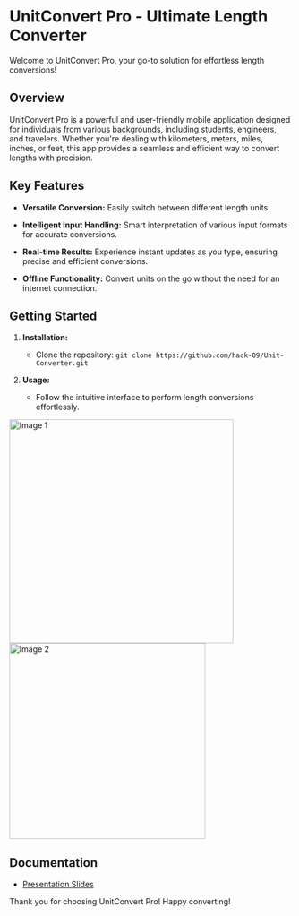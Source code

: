 # UnitConvert Pro - Ultimate Length Converter

Welcome to UnitConvert Pro, your go-to solution for effortless length conversions!

## Overview

UnitConvert Pro is a powerful and user-friendly mobile application designed for individuals from various backgrounds, including students, engineers, and travelers. Whether you're dealing with kilometers, meters, miles, inches, or feet, this app provides a seamless and efficient way to convert lengths with precision.

## Key Features

- **Versatile Conversion:** Easily switch between different length units.
  
- **Intelligent Input Handling:** Smart interpretation of various input formats for accurate conversions.

- **Real-time Results:** Experience instant updates as you type, ensuring precise and efficient conversions.

- **Offline Functionality:** Convert units on the go without the need for an internet connection.

## Getting Started

1. **Installation:**
   - Clone the repository: `git clone https://github.com/hack-09/Unit-Converter.git`

2. **Usage:**
   - Follow the intuitive interface to perform length conversions effortlessly.
<img src="https://github.com/hack-09/Unit-Converter/assets/121863049/328b6633-50d2-40ac-8bfd-b0c56d5a5c74" alt="Image 1" width="400">
<img src="https://github.com/hack-09/Unit-Converter/assets/121863049/436ec9c0-38fa-404c-93a1-36977868862b" alt="Image 2" width="350">


## Documentation

- [Presentation Slides](UnitConverter.pptx)

Thank you for choosing UnitConvert Pro! Happy converting!
